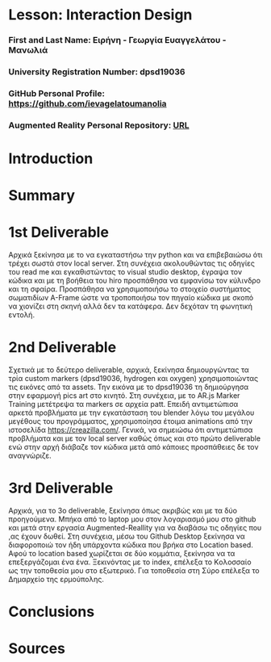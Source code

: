 # Lesson: Interaction Design

### First and Last Name: Ειρήνη - Γεωργία Ευαγγελάτου - Μανωλιά
### University Registration Number: dpsd19036
### GitHub Personal Profile: https://github.com/ievagelatoumanolia
### Augmented Reality Personal Repository: [URL](https://ievagelatoumanolia.github.io/Augmented-Reality/marker_based/index.html)

# Introduction

# Summary


# 1st Deliverable
Αρχικά ξεκίνησα με το να εγκαταστήσω την python και να επιβεβαιώσω ότι τρέχει σωστά στον local server. Στη συνέχεια ακολουθώντας τις οδηγίες του read me και εγκαθιστώντας το visual studio desktop, έγραψα τον κώδικα και με τη βοήθεια του hiro προσπάθησα να εμφανίσω τον κύλινδρο και τη σφαίρα. Προσπάθησα να χρησιμοποιήσω το στοιχείο συστήματος σωματιδίων Α-Frame ώστε να τροποποιήσω τον πηγαίο κώδικα με σκοπό να χιονίζει στη σκηνή αλλά δεν τα κατάφερα. Δεν δεχόταν τη φωνητική εντολή. 
# 2nd Deliverable
Σχετικά με το δεύτερο  deliverable, αρχικά, ξεκίνησα δημιουργώντας τα τρία custom markers (dpsd19036, hydrogen και oxygen) χρησιμοποιώντας τις εικόνες από τα assets. Την εικόνα με το dpsd19036 τη δημιούργησα στην εφαρμογή pics art στο κινητό. Στη συνέχεια, με το AR.js Marker Training μετέτρεψα τα markers σε αρχεία patt. Επειδή αντιμετώπισα αρκετά προβλήματα με την εγκατάσταση του blender λόγω του μεγάλου μεγέθους του προγράμματος, χρησιμοποίησα έτοιμα animations από την ιστοσελίδα https://creazilla.com/. Γενικά, να σημειώσω ότι αντιμετώπισα προβλήματα και με τον local server καθώς όπως και στο πρώτο deliverable ενώ στην αρχή διάβαζε τον κώδικα μετά από κάποιες προσπάθειες δε τον αναγνώριζε.

# 3rd Deliverable 
Αρχικά, για το 3ο deliverable, ξεκίνησα όπως ακριβώς και με τα δύο προηγούμενα. Μπήκα από το laptop μου στον λογαριασμό μου στο github και μετά στην εργασία Augmented-Reallity για να διαβάσω τις οδηγίες που ,ας έχουν δωθεί. Στη συνέχεια, μέσω του Github Desktop ξεκίνησα να διαφοροποιώ τον ήδη υπάρχοντα κώδικα που βρήκα στο Location based. Αφού το location based χωρίζεται σε δύο κομμάτια, ξεκίνησα να τα επεξεργάζομαι ένα ένα. Ξεκινόντας με το index, επέλεξα το Kολοσσαίο ως την τοποθεσία μου στο εξωτερικό. Για τοποθεσία στη Σύρο επέλεξα το Δημαρχείο της ερμούπολης. 
# Conclusions


# Sources
